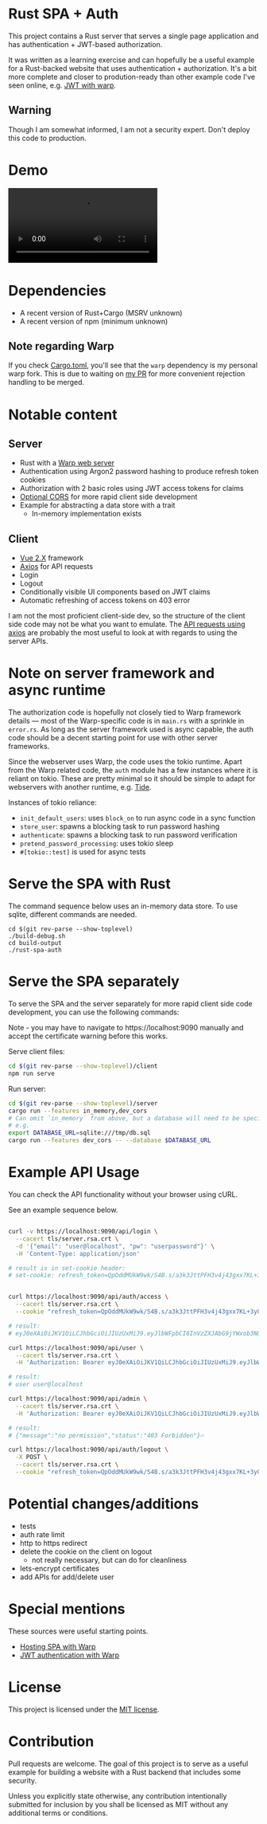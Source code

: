 # Rust SPA + Auth

This project contains a Rust server that serves a single page application and
has authentication + JWT-based authorization.

It was written as a learning exercise and can hopefully be a useful example for
a Rust-backed website that uses authentication + authorization. It's a bit more
complete and closer to prodution-ready than other example code I've seen
online, e.g. [JWT with warp](#special-mentions).

## Warning

Though I am somewhat informed, I am not a security expert. Don't deploy this
code to production.

# Demo

![Demo video](https://user-images.githubusercontent.com/6634136/113497053-c2505200-94b4-11eb-8010-27a132a010e9.mp4)

# Dependencies

- A recent version of Rust+Cargo (MSRV unknown)
- A recent version of npm (minimum unknown)

## Note regarding Warp

If you check [Cargo.toml](server/Cargo.toml), you'll see that the `warp`
dependency is my personal warp fork. This is due to waiting on [my
PR](https://github.com/seanmonstar/warp/pull/827) for more convenient rejection
handling to be merged.

# Notable content

## Server

- Rust with a [Warp web server](https://crates.io/crates/warp)
- Authentication using Argon2 password hashing to produce refresh token cookies
- Authorization with 2 basic roles using JWT access tokens for claims
- [Optional CORS](#serve-the-spa-separately) for more rapid client side development
- Example for abstracting a data store with a trait
  - In-memory implementation exists

## Client

- [Vue 2.X](https://vuejs.org/) framework
- [Axios](https://www.npmjs.com/package/axios) for API requests
- Login
- Logout
- Conditionally visible UI components based on JWT claims
- Automatic refreshing of access tokens on 403 error

I am not the most proficient client-side dev, so the structure of the client side
code may not be what you want to emulate. The [API requests using
axios](client/src/api/index.js) are probably the most useful to look at with
regards to using the server APIs.

# Note on server framework and async runtime

The authorization code is hopefully not closely tied to Warp framework details
— most of the Warp-specific code is in `main.rs` with a sprinkle in
`error.rs`. As long as the server framework used is async capable, the auth
code should be a decent starting point for use with other server frameworks.

Since the webserver uses Warp, the code uses the tokio runtime. Apart from
the Warp related code, the `auth` module has a few instances where it is
reliant on tokio. These are pretty minimal so it should be simple to adapt for
webservers with another runtime, e.g. [Tide](https://crates.io/crates/tide).

Instances of tokio reliance:

- `init_default_users`: uses `block_on` to run async code in a sync function
- `store_user`: spawns a blocking task to run password hashing
- `authenticate`: spawns a blocking task to run password verification
- `pretend_password_processing`: uses tokio sleep
- `#[tokio::test]` is used for async tests

# Serve the SPA with Rust

The command sequence below uses an in-memory data store. To use sqlite,
different commands are needed.

```
cd $(git rev-parse --show-toplevel)
./build-debug.sh
cd build-output
./rust-spa-auth
```

# Serve the SPA separately

To serve the SPA and the server separately for more rapid client side code
development, you can use the following commands:

Note - you may have to navigate to https://localhost:9090 manually and accept
the certificate warning before this works.

Serve client files:
``` sh
cd $(git rev-parse --show-toplevel)/client
npm run serve
```

Run server:
``` sh
cd $(git rev-parse --show-toplevel)/server
cargo run --features in_memory,dev_cors
# Can omit `in_memory` from above, but a database will need to be specified
# e.g.
export DATABASE_URL=sqlite:///tmp/db.sql
cargo run --features dev_cors -- --database $DATABASE_URL
```

# Example API Usage

You can check the API functionality without your browser using cURL.

See an example sequence below.

``` sh

curl -v https://localhost:9090/api/login \
  --cacert tls/server.rsa.crt \
  -d '{"email": "user@localhost", "pw": "userpassword"}' \
  -H 'Content-Type: application/json'

# result is in set-cookie header:
# set-cookie: refresh_token=QpOddMUkW9wk/S4B.s/a3k3JttPFH3v4j43gxx7KL+3y05Opm1rjiQBV+07z9NXacLv8PeQn6DRDoblFDerGQ9qeUp1TpaNAg5f1cYtLf3t3xnvGkHUDW2TK/mDJr4A=="; Max-Age=2592000; path=/api/auth/access; Secure; HttpOnly; SameSite=Lax;


curl https://localhost:9090/api/auth/access \
  --cacert tls/server.rsa.crt \
  --cookie "refresh_token=QpOddMUkW9wk/S4B.s/a3k3JttPFH3v4j43gxx7KL+3y05Opm1rjiQBV+07z9NXacLv8PeQn6DRDoblFDerGQ9qeUp1TpaNAg5f1cYtLf3t3xnvGkHUDW2TK/mDJr4A=="

# result:
# eyJ0eXAiOiJKV1QiLCJhbGciOiJIUzUxMiJ9.eyJlbWFpbCI6InVzZXJAbG9jYWxob3N0Iiwicm9sZSI6InVzZXIiLCJleHAiOjE2MTY5MjY2NTd9.kj9GR-FPUVmZh2BEvGmbqg6tAz4lsjvLxtcTXOjdDXLwD0KGZ2NrDueuuyJ1Y4z8z98q9VcpDNHYjS4veM2hYw

curl https://localhost:9090/api/user \
  --cacert tls/server.rsa.crt \
  -H 'Authorization: Bearer eyJ0eXAiOiJKV1QiLCJhbGciOiJIUzUxMiJ9.eyJlbWFpbCI6InVzZXJAbG9jYWxob3N0Iiwicm9sZSI6InVzZXIiLCJleHAiOjE2MTcwNjUxMDJ9.imixaRk8YgoEv8Hh33qidty_jGBAo9ewIOd7vWqAjAHiN-MZJOFeSXg25nWx86SW9Pc_QFH_qlFYaSmPG_MfRA'

# result:
# user user@localhost

curl https://localhost:9090/api/admin \
  --cacert tls/server.rsa.crt \
  -H 'Authorization: Bearer eyJ0eXAiOiJKV1QiLCJhbGciOiJIUzUxMiJ9.eyJlbWFpbCI6InVzZXJAbG9jYWxob3N0Iiwicm9sZSI6InVzZXIiLCJleHAiOjE2MTcwNjUxMDJ9.imixaRk8YgoEv8Hh33qidty_jGBAo9ewIOd7vWqAjAHiN-MZJOFeSXg25nWx86SW9Pc_QFH_qlFYaSmPG_MfRA'

# result:
# {"message":"no permission","status":"403 Forbidden"}⏎

curl https://localhost:9090/api/auth/logout \
  -X POST \
  --cacert tls/server.rsa.crt \
  --cookie "refresh_token=QpOddMUkW9wk/S4B.s/a3k3JttPFH3v4j43gxx7KL+3y05Opm1rjiQBV+07z9NXacLv8PeQn6DRDoblFDerGQ9qeUp1TpaNAg5f1cYtLf3t3xnvGkHUDW2TK/mDJr4A=="

```

# Potential changes/additions

- tests
- auth rate limit
- http to https redirect
- delete the cookie on the client on logout
  - not really necessary, but can do for cleanliness
- lets-encrypt certificates
- add APIs for add/delete user

# Special mentions

These sources were useful starting points.

- [Hosting SPA with Warp](https://freiguy1.gitlab.io/posts/hosting-spa-with-warp.html)
- [JWT authentication with Warp](https://blog.logrocket.com/jwt-authentication-in-rust/)

# License

This project is licensed under the [MIT license](LICENSE).

# Contribution

Pull requests are welcome. The goal of this project is to serve as a useful
example for building a website with a Rust backend that includes some security.

Unless you explicitly state otherwise, any contribution intentionally submitted
for inclusion by you shall be licensed as MIT without any additional terms or
conditions.
